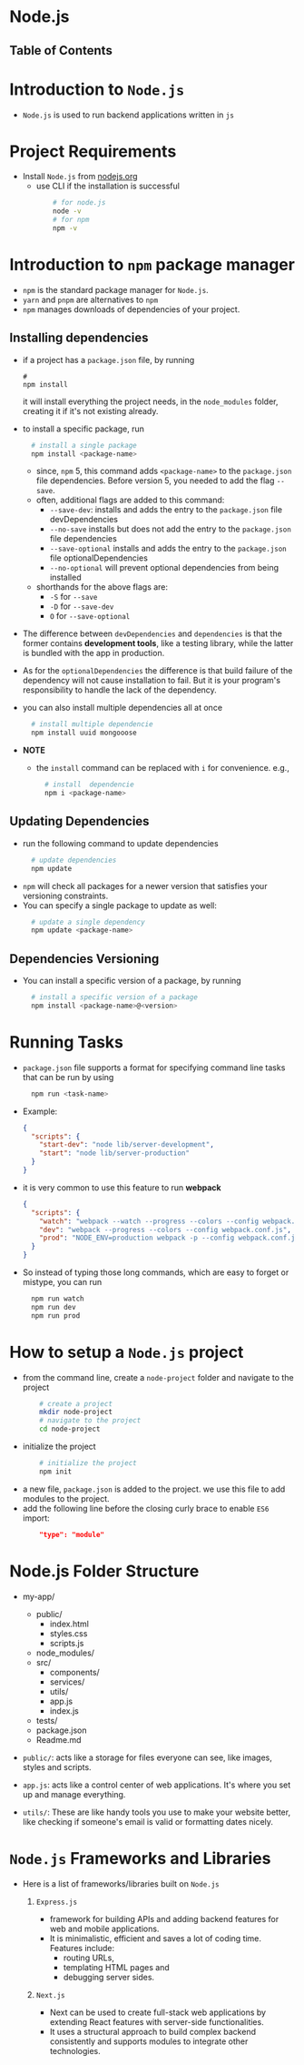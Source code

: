 # Node.js

## Table of Contents

# Introduction to `Node.js`

- `Node.js` is used to run backend applications written in `js`

# Project Requirements

- Install `Node.js` from [nodejs.org](https://nodejs.org/en/)
  - use CLI if the installation is successful
    ```sh
        # for node.js
        node -v
        # for npm
        npm -v
    ```

# Introduction to `npm` package manager

- `npm` is the standard package manager for `Node.js`.
- `yarn` and `pnpm` are alternatives to `npm`
- `npm` manages downloads of dependencies of your project.

## Installing dependencies

- if a project has a `package.json` file, by running
  ```
  #
  npm install
  ```
  it will install everything the project needs, in the `node_modules` folder, creating it if it's not existing already.
- to install a specific package, run

  ```sh
    # install a single package
    npm install <package-name>
  ```

  - since, `npm` 5, this command adds `<package-name>` to the `package.json` file dependencies. Before version 5, you needed to add the flag `--save`.
  - often, additional flags are added to this command:
    - `--save-dev`: installs and adds the entry to the `package.json` file devDependencies
    - `--no-save` installs but does not add the entry to the `package.json` file dependencies
    - `--save-optional` installs and adds the entry to the `package.json` file optionalDependencies
    - `--no-optional` will prevent optional dependencies from being installed
  - shorthands for the above flags are:
    - `-S` for `--save`
    - `-D` for `--save-dev`
    - `O` for `--save-optional`

- The difference between `devDependencies` and `dependencies` is that the former contains **development tools**, like a testing library, while the latter is bundled with the app in production.
- As for the `optionalDependencies` the difference is that build failure of the dependency will not cause installation to fail. But it is your program's responsibility to handle the lack of the dependency.
- you can also install multiple dependencies all at once

  ```sh
    # install multiple dependencie
    npm install uuid mongooose
  ```

- **NOTE**

  - the `install` command can be replaced with `i` for convenience. e.g.,

    ```sh
      # install  dependencie
      npm i <package-name>
    ```

## Updating Dependencies

- run the following command to update dependencies
  ```sh
    # update dependencies
    npm update
  ```
- `npm` will check all packages for a newer version that satisfies your versioning constraints.
- You can specify a single package to update as well:
  ```sh
    # update a single dependency
    npm update <package-name>
  ```

## Dependencies Versioning

- You can install a specific version of a package, by running
  ```sh
    # install a specific version of a package
    npm install <package-name>@<version>
  ```

# Running Tasks

- `package.json` file supports a format for specifying command line tasks that can be run by using
  ```sh
    npm run <task-name>
  ```
- Example:
  ```json
  {
    "scripts": {
      "start-dev": "node lib/server-development",
      "start": "node lib/server-production"
    }
  }
  ```
- it is very common to use this feature to run **webpack**
  ```json
  {
    "scripts": {
      "watch": "webpack --watch --progress --colors --config webpack.conf.js",
      "dev": "webpack --progress --colors --config webpack.conf.js",
      "prod": "NODE_ENV=production webpack -p --config webpack.conf.js"
    }
  }
  ```
- So instead of typing those long commands, which are easy to forget or mistype, you can run
  ```sh
    npm run watch
    npm run dev
    npm run prod
  ```

# How to setup a `Node.js` project

- from the command line, create a `node-project` folder and navigate to the project
  ```sh
      # create a project
      mkdir node-project
      # navigate to the project
      cd node-project
  ```
- initialize the project
  ```sh
      # initialize the project
      npm init
  ```
- a new file, `package.json` is added to the project. we use this file to add modules to the project.
- add the following line before the closing curly brace to enable `ES6` import:
  ```json
      "type": "module"
  ```

# Node.js Folder Structure

- my-app/

  - public/
    - index.html
    - styles.css
    - scripts.js
  - node_modules/
  - src/
    - components/
    - services/
    - utils/
    - app.js
    - index.js
  - tests/
  - package.json
  - Readme.md

- `public/`: acts like a storage for files everyone can see, like images, styles and scripts.
- `app.js`: acts like a control center of web applications. It's where you set up and manage everything.
- `utils/`: These are like handy tools you use to make your website better, like checking if someone's email is valid or formatting dates nicely.

# `Node.js` Frameworks and Libraries

- Here is a list of frameworks/libraries built on `Node.js`

  1. `Express.js`

     - framework for building APIs and adding backend features for web and mobile applications.
     - It is minimalistic, efficient and saves a lot of coding time. Features include:
       - routing URLs,
       - templating HTML pages and
       - debugging server sides.

  2. `Next.js`
     - Next can be used to create full-stack web applications by extending React features with server-side functionalities.
     - It uses a structural approach to build complex backend consistently and supports modules to integrate other technologies.
